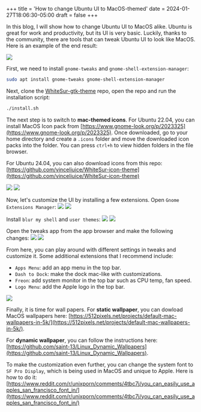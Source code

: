 +++
title = 'How to change Ubuntu UI to MacOS-themed'
date = 2024-01-27T18:06:30-05:00
draft = false
+++

In this blog, I will show how to change Ubuntu UI to MacOS alike. Ubuntu is great for work and productivity, but its UI is very basic. Luckily, thanks to the community, there are tools that can tweak Ubuntu UI to look like MacOS. Here is an example of the end result:

![](./images/desktop.png)

First, we need to install `gnome-tweaks` and `gnome-shell-extension-manager`:

```sh
sudo apt install gnome-tweaks gnome-shell-extension-manager
```

Next, clone the [WhiteSur-gtk-theme](https://github.com/vinceliuice/WhiteSur-gtk-theme) repo, open the repo and run the installation script:

```sh
./install.sh
```

The next step is to switch to **mac-themed icons**.
For Ubuntu 22.04, you can install MacOS Icon pack from [https://www.gnome-look.org/p/2023325](https://www.gnome-look.org/p/2023325). Once downloaded, go to your home directory and create a `.icons` folder and move the downloaded icon packs into the folder. You can press `ctrl+h` to view hidden folders in the file browser.

For Ubuntu 24.04, you can also download icons from this repo: [https://github.com/vinceliuice/WhiteSur-icon-theme](https://github.com/vinceliuice/WhiteSur-icon-theme)

![](./images/icon.png)
![](./images/icon-1.png)

Now, let's customize the UI by installing a few extensions. Open `Gnome Extensions Manager`:
![](./images/extension-1.png)
![](./images/extension-2.png)

Install `blur my shell` and `user themes`:
![](./images/blur-my-shell.png)
![](./images/user-themes.png)

Open the tweaks app from the app browser and make the following changes:
![](./images/tweaks.png)
![](./images/tweaks-1.png)

From here, you can play around with different settings in tweaks and customize it.
Some additional extensions that I recommend include:

* `Apps Menu`: add an app menu in the top bar.
* `Dash to Dock`: make the dock mac-like with customizations.
* `Freon`: add system monitor in the top bar such as CPU temp, fan speed.
* `Logo Menu`: add the Apple logo in the top bar.

![](./images/more_extensions.png)

Finally, it is time for wall papers.
For **static wallpaper**, you can dowload MacOS wallpapers here: [https://512pixels.net/projects/default-mac-wallpapers-in-5k/](https://512pixels.net/projects/default-mac-wallpapers-in-5k/).

For **dynamic wallpaper**, you can follow the instructions here: [https://github.com/saint-13/Linux_Dynamic_Wallpapers](https://github.com/saint-13/Linux_Dynamic_Wallpapers).

To make the customization even further, you can change the system font to `SF Pro Display`, which is being used in MacOS and unique to Apple. Here is how to do it: [https://www.reddit.com/r/unixporn/comments/4tbc7j/you_can_easily_use_apples_san_francisco_font_in/](https://www.reddit.com/r/unixporn/comments/4tbc7j/you_can_easily_use_apples_san_francisco_font_in/)
